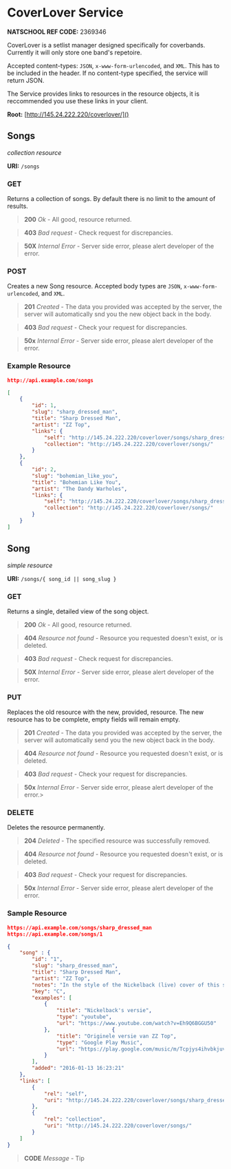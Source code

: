 # CoverLover Service

**NATSCHOOL REF CODE:** 2369346

CoverLover is a setlist manager designed specifically for coverbands. Currently it will only store one band's repetoire.

Accepted content-types: `JSON`, `x-www-form-urlencoded`, and `XML`. This has to be included in the header. If no content-type specified, the service will return JSON.

The Service provides links to resources in the resource objects, it is reccommended you use these links in your client.

**Root:** [http://145.24.222.220/coverlover/]()

## Songs

*collection resource*

**URI:** `/songs`

### GET

Returns a collection of songs. By default there is no limit to the amount of results.

> **200** *Ok* - All good, resource returned.

> **403** *Bad request* - Check request for discrepancies.

> **50X** *Internal Error* - Server side error, please alert developer of the error.

### POST

Creates a new Song resource. Accepted body types are `JSON`, `x-www-form-urlencoded`, and `XML`.

> **201** *Created* - The data you provided was accepted by the server, the server will automatically snd you the new object back in the body.

> **403** *Bad request* - Check your request for discrepancies.

> **50x** *Internal Error* - Server side error, please alert developer of the error.

### Example Resource

```json
http://api.example.com/songs

[
	{
		"id": 1,
		"slug": "sharp_dressed_man",
		"title": "Sharp Dressed Man",
		"artist": "ZZ Top",
		"links": {
			"self": "http://145.24.222.220/coverlover/songs/sharp_dressed_man",
			"collection": "http://145.24.222.220/coverlover/songs/"
		}
	},
	{
		"id": 2,
		"slug": "bohemian_like_you",
		"title": "Bohemian Like You",
		"artist": "The Dandy Warholes",
		"links": {
			"self": "http://145.24.222.220/coverlover/songs/sharp_dressed_man",
			"collection": "http://145.24.222.220/coverlover/songs/"
		}
	}
]

```



## Song

*simple resource*

**URI:** `/songs/{ song_id || song_slug } `

### GET

Returns a single, detailed view of the song object.

> **200** *Ok* - All good, resource returned.

> **404** *Resource not found* - Resource you requested doesn't exist, or is deleted.

> **403** *Bad request* - Check request for discrepancies.

> **50X** *Internal Error* - Server side error, please alert developer of the error.

### PUT

Replaces the old resource with the new, provided, resource. The new resource has to be complete, empty fields will remain empty.

> **201** *Created* - The data you provided was accepted by the server, the server will automatically send you the new object back in the body.

> **404** *Resource not found* - Resource you requested doesn't exist, or is deleted.

> **403** *Bad request* - Check your request for discrepancies.

> **50x** *Internal Error* - Server side error, please alert developer of the error.> 

### DELETE

Deletes the resource permanently.

> **204** *Deleted* - The specified resource was successfully removed.

> **404** *Resource not found* - Resource you requested doesn't exist, or is deleted.

> **403** *Bad request* - Check your request for discrepancies.

> **50x** *Internal Error* - Server side error, please alert developer of the error.

### Sample Resource

```json
https://api.example.com/songs/sharp_dressed_man
https://api.example.com/songs/1

{
	"song" : {
		"id": "1",
		"slug": "sharp_dressed_man",
		"title": "Sharp Dressed Man",
		"artist": "ZZ Top",
		"notes": "In the style of the Nickelback (live) cover of this song. After the second chorus another solo and chorus.",
		"key": "C",
		"examples": [
			{
				"title": "Nickelback's versie",
				"type": "youtube",
				"url": "https://www.youtube.com/watch?v=Eh9Q6BGGU50"
			},                    {
				"title": "Originele versie van ZZ Top",
				"type": "Google Play Music",
				"url": "https://play.google.com/music/m/Tcpjys4ihvbkjuvyygae7kkkydi?t=Sharp_Dressed_Man_Live_-_ZZ_Top"
			}
		],
		"added": "2016-01-13 16:23:21"
	},
	"links": [
		{
			"rel": "self",
			"uri": "http://145.24.222.220/coverlover/songs/sharp_dressed_man"
		},
		{
			"rel": "collection",
			"uri": "http://145.24.222.220/coverlover/songs/"
		}
	]
}
```


> **CODE** *Message* - Tip
